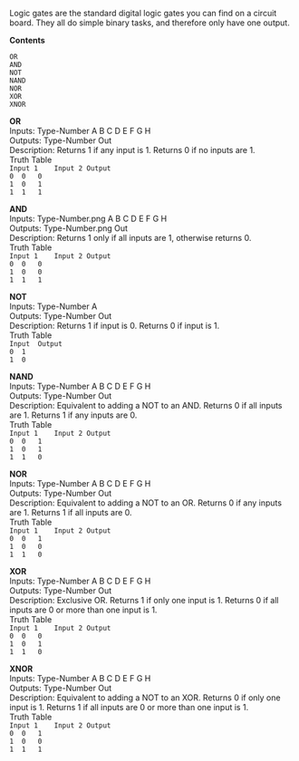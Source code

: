 Logic gates are the standard digital logic gates you can find on a circuit board. They all do simple binary tasks, and therefore only have one output.  

**Contents**  

    OR  
    AND  
    NOT  
    NAND  
    NOR  
    XOR  
    XNOR  

**OR**  
Inputs: 	Type-Number A B C D E F G H  
Outputs: 	Type-Number Out  
Description: 	Returns 1 if any input is 1. Returns 0 if no inputs are 1.  
Truth Table  
`Input 1	Input 2	Output`  
`0	0	0`  
`1	0	1`  
`1	1	1`  

**AND**  
Inputs: 	Type-Number.png A B C D E F G H  
Outputs: 	Type-Number.png Out  
Description: 	Returns 1 only if all inputs are 1, otherwise returns 0.  
Truth Table  
`Input 1	Input 2	Output`  
`0	0	0`  
`1	0	0`  
`1	1	1`  

**NOT**  
Inputs: 	Type-Number A  
Outputs: 	Type-Number Out  
Description: 	Returns 1 if input is 0. Returns 0 if input is 1.  
Truth Table  
`Input	Output`  
`0	1`  
`1	0`  

**NAND**  
Inputs: 	Type-Number A B C D E F G H  
Outputs: 	Type-Number Out  
Description: 	Equivalent to adding a NOT to an AND. Returns 0 if all inputs are 1. Returns 1 if any inputs are 0.  
Truth Table  
`Input 1	Input 2	Output`  
`0	0	1`  
`1	0	1`  
`1	1	0`  

**NOR**  
Inputs: 	Type-Number A B C D E F G H  
Outputs: 	Type-Number Out  
Description: 	Equivalent to adding a NOT to an OR. Returns 0 if any inputs are 1. Returns 1 if all inputs are 0.  
Truth Table  
`Input 1	Input 2	Output`  
`0	0	1`  
`1	0	0`  
`1	1	0`  

**XOR**  
Inputs: 	Type-Number A B C D E F G H  
Outputs: 	Type-Number Out  
Description: 	Exclusive OR. Returns 1 if only one input is 1. Returns 0 if all inputs are 0 or more than one input is 1.  
Truth Table  
`Input 1	Input 2	Output`  
`0	0	0`  
`1	0	1`  
`1	1	0`  

**XNOR**  
Inputs: 	Type-Number A B C D E F G H  
Outputs: 	Type-Number Out  
Description: 	Equivalent to adding a NOT to an XOR. Returns 0 if only one input is 1. Returns 1 if all inputs are 0 or more than one input is 1.  
Truth Table  
`Input 1	Input 2	Output`  
`0	0	1`  
`1	0	0`  
`1	1	1`  